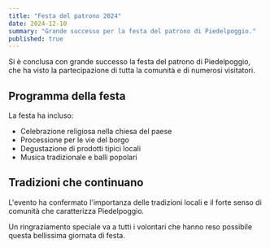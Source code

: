 ```yaml
---
title: "Festa del patrono 2024"
date: 2024-12-10
summary: "Grande successo per la festa del patrono di Piedelpoggio."
published: true
---
```


Si è conclusa con grande successo la festa del patrono di Piedelpoggio, che ha visto la partecipazione di tutta la comunità e di numerosi visitatori.

## Programma della festa

La festa ha incluso:

- Celebrazione religiosa nella chiesa del paese
- Processione per le vie del borgo
- Degustazione di prodotti tipici locali
- Musica tradizionale e balli popolari

## Tradizioni che continuano

L'evento ha confermato l'importanza delle tradizioni locali e il forte senso di comunità che caratterizza Piedelpoggio.

Un ringraziamento speciale va a tutti i volontari che hanno reso possibile questa bellissima giornata di festa.